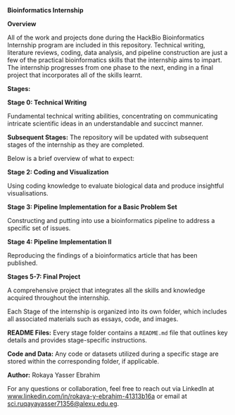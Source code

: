 **Bioinformatics Internship**

**Overview**

All of the work and projects done during the HackBio Bioinformatics Internship program are included in this repository. Technical writing, literature reviews, coding, data analysis, and pipeline construction are just a few of the practical bioinformatics skills that the internship aims to impart. The internship progresses from one phase to the next, ending in a final project that incorporates all of the skills learnt.

**Stages:**

**Stage 0: Technical Writing**

Fundamental technical writing abilities, concentrating on communicating intricate scientific ideas in an understandable and succinct manner. 

**Subsequent Stages:**
The repository will be updated with subsequent stages of the internship as they are completed. 

Below is a brief overview of what to expect:

**Stage 2: Coding and Visualization**

Using coding knowledge to evaluate biological data and produce insightful visualisations.

**Stage 3: Pipeline Implementation for a Basic Problem Set**

Constructing and putting into use a bioinformatics pipeline to address a specific set of issues.

**Stage 4: Pipeline Implementation II**

Reproducing the findings of a bioinformatics article that has been published.

**Stages 5-7: Final Project**

A comprehensive project that integrates all the skills and knowledge acquired throughout the internship.

Each Stage of the internship is organized into its own folder, which includes all associated materials such as essays, code, and images. 

**README Files:** Every stage folder contains a `README.md` file that outlines key details and provides stage-specific instructions.  

**Code and Data:** Any code or datasets utilized during a specific stage are stored within the corresponding folder, if applicable.

**Author:**
Rokaya Yasser Ebrahim 

For any questions or collaboration, feel free to reach out via LinkedIn at www.linkedin.com/in/rokaya-y-ebrahim-41313b16a or email at sci.ruqayayasser71356@alexu.edu.eg. 
